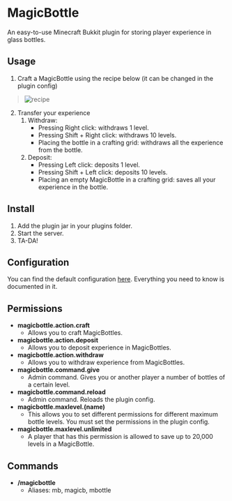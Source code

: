 # MagicBottle
An easy-to-use Minecraft Bukkit plugin for storing player experience in glass bottles.
## Usage
1. Craft a MagicBottle using the recipe below (it can be changed in the plugin config)
>![recipe](http://i.imgur.com/qyHPr8A.png)
2. Transfer your experience
	1. Withdraw:
		- Pressing Right click: withdraws 1 level.
		- Pressing Shift + Right click: withdraws 10 levels.
		- Placing the bottle in a crafting grid: withdraws all the experience from the bottle.
	2. Deposit:
		- Pressing Left click: deposits 1 level.
		- Pressing Shift + Left click: deposits 10 levels.
		- Placing an empty MagicBottle in a crafting grid: saves all your experience in the bottle.
## Install
1. Add the plugin jar in your plugins folder.
2. Start the server.
3. TA-DA!
## Configuration
You can find the default configuration [here](https://github.com/Vontus/MagicBottle/blob/master/config.yml).
Everything you need to know is documented in it.
## Permissions
- **magicbottle.action.craft**
	- Allows you to craft MagicBottles.
- **magicbottle.action.deposit**
	- Allows you to deposit experience in MagicBottles.
- **magicbottle.action.withdraw**
	- Allows you to withdraw experience from MagicBottles.
- **magicbottle.command.give**
	- Admin command. Gives you or another player a number of bottles of a certain level.
- **magicbottle.command.reload**
	- Admin command. Reloads the plugin config.
- **magicbottle.maxlevel.(name)**
	- This allows you to set different permissions for different maximum bottle levels. You must set the permissions in the plugin config.
- **magicbottle.maxlevel.unlimited**
	- A player that has this permission is allowed to save up to 20,000 levels in a MagicBottle.
## Commands
- **/magicbottle**
	- Aliases: mb, magicb, mbottle
	
